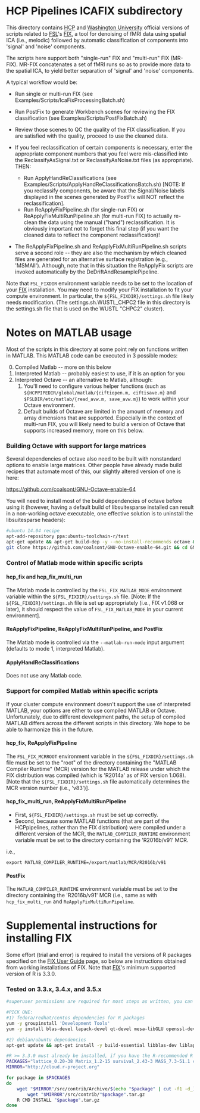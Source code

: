 # HCP Pipelines ICAFIX subdirectory

This directory contains [HCP] and [Washington University] official versions of
scripts related to [FSL]'s [FIX], a tool for denoising of fMRI data using
spatial ICA (i.e., melodic) followed by automatic classification of components into
'signal' and 'noise' components.

The scripts here support both "single-run" FIX and "multi-run" FIX (MR-FIX).
MR-FIX concatenates a set of fMRI runs so as to provide more data to the
spatial ICA, to yield better separation of 'signal' and 'noise' components.

A typical workflow would be:
* Run single or multi-run FIX (see Examples/Scripts/IcaFixProcessingBatch.sh)
* Run PostFix to generate Workbench scenes for reviewing the FIX classification (see
  Examples/Scripts/PostFixBatch.sh)
* Review those scenes to QC the quality of the FIX classification. If you are
  satisfied with the quality, proceed to use the cleaned data.
* If you feel reclassification of certain components is necessary, enter the
  appropriate component numbers that you feel were mis-classified into the
  ReclassifyAsSignal.txt or ReclassifyAsNoise.txt files (as appropriate). THEN:
  * Run ApplyHandReClassifications (see
  Examples/Scripts/ApplyHandReClassificationsBatch.sh) [NOTE: If you reclassify
  components, be aware that the Signal/Noise labels displayed in the scenes 
  generated by PostFix will NOT reflect the reclassification].
  * Run ReApplyFixPipeline.sh (for single-run FIX) or
  ReApplyFixMultiRunPipeline.sh (for multi-run FIX) to actually re-clean the data using
  the manual ("hand") reclassification. It is obviously important not to forget this
  final step (if you want the cleaned data to reflect the component reclassification)!

* The ReApplyFixPipeline.sh and ReApplyFixMultiRunPipeline.sh scripts serve a second
  role -- they are also the mechanism by which cleaned files are generated for
  an alternative surface registration (e.g., 'MSMAll'). Although, note that in this
  situation the ReApplyFix scripts are invoked automatically by the
  DeDriftAndResamplePipeline.
  
Note that `FSL_FIXDIR` environment variable needs to be set to the location of
your [FIX] installation. You may need to modify your FIX installation to fit
your compute environment. In particular, the `${FSL_FIXDIR}/settings.sh` file
likely needs modification. (The settings.sh.WUSTL_CHPC2 file in this directory
is the settings.sh file that is used on the WUSTL "CHPC2" cluster).

# Notes on MATLAB usage

Most of the scripts in this directory at some point rely on functions written
in MATLAB. This MATLAB code can be executed in 3 possible modes:

0. Compiled Matlab -- more on this below
1. Interpreted Matlab -- probably easiest to use, if it is an option for you
2. Interpreted Octave -- an alternative to Matlab, although:
	1. You'll need to configure various helper functions (such as `${HCPPIPEDIR/global/matlab/{ciftiopen.m, ciftisave.m}` and `$FSLDIR/etc/matlab/{read_avw.m, save_avw.m}`) to work within your Octave environment.
	2. Default builds of Octave are limited in the amount of memory and array dimensions that are supported. Especially in the context of multi-run FIX, you will likely need to build a version of Octave that supports increased memory, more on this below.

### Building Octave with support for large matrices

Several dependencies of octave also need to be built with nonstandard options to enable large matrices.  Other people have already made build recipes that automate most of this, our slightly altered version of one is here:

https://github.com/coalsont/GNU-Octave-enable-64

You will need to install most of the build dependencies of octave before using it (however, having a default build of libsuitesparse installed can result in a non-working octave executable, one effective solution is to uninstall the libsuitesparse headers):

```bash
#ubuntu 14.04 recipe
apt-add-repository ppa:ubuntu-toolchain-r/test
apt-get update && apt-get build-dep -y --no-install-recommends octave && apt-get install -y --no-install-recommends git cmake libpq-dev gcc-6 gfortran-6 g++-6 zip libosmesa6-dev libsundials-serial-dev bison && apt-get remove -y libsuitesparse-dev && apt-get autoremove -y
git clone https://github.com/coalsont/GNU-Octave-enable-64.git && cd GNU-Octave-enable-64 && make INSTALL_DIR=/usr/local CC=gcc-6 FC=gfortran-6 CXX=g++-6 && ldconfig
```

### Control of Matlab mode within specific scripts

#### hcp_fix and hcp_fix_multi_run

The Matlab mode is controlled by the `FSL_FIX_MATLAB_MODE` environment variable within the
`${FSL_FIXDIR}/settings.sh` file. 
[Note: If the `${FSL_FIXDIR}/settings.sh` file is set up appropriately (i.e., FIX v1.068 or later), 
it should respect the value of `FSL_FIX_MATLAB_MODE` in your current environment].

#### ReApplyFixPipeline, ReApplyFixMultiRunPipeline, and PostFix

The Matlab mode is controlled via the `--matlab-run-mode` input argument
(defaults to mode 1, interpreted Matlab).

#### ApplyHandReClassifications

Does not use any Matlab code.

### Support for compiled Matlab within specific scripts

If your cluster compute environment doesn't support the use of interpreted
MATLAB, your options are either to use compiled MATLAB or Octave.
Unfortunately, due to different development paths, the setup of compiled
MATLAB differs across the different scripts in this directory. We hope to be
able to harmonize this in the future.

#### hcp_fix, ReApplyFixPipeline

The `FSL_FIX_MCRROOT` environment variable in the `${FSL_FIXDIR}/settings.sh`
file must be set to the "root" of the directory containing the "MATLAB
Compiler Runtime" (MCR) version for the MATLAB release under which the FIX
distribution was compiled (which is 'R2014a' as of FIX version 1.068).
[Note that the `${FSL_FIXDIR}/settings.sh` file automatically determines the MCR version number (i.e., 'v83')].

#### hcp_fix_multi_run, ReApplyFixMultiRunPipeline

* First, `${FSL_FIXDIR}/settings.sh` must be set up correctly.
* Second, because some MATLAB functions (that are part of the HCPpipelines, rather
than the FIX distribution) were compiled under a different version of the MCR,
the `MATLAB_COMPILER_RUNTIME` environment variable must be set to the
directory containing the 'R2016b/v91' MCR.

i.e.,

	export MATLAB_COMPILER_RUNTIME=/export/matlab/MCR/R2016b/v91

#### PostFix

The `MATLAB_COMPILER_RUNTIME` environment variable must be set to the
directory containing the 'R2016b/v91' MCR (i.e., same as with
`hcp_fix_multi_run` and `ReApplyFixMultiRunPipeline`.


# Supplemental instructions for installing FIX

Some effort (trial and error) is required to install the versions of R packages specified on the [FIX User Guide] page, so below are instructions obtained from working installations of FIX.  Note that [FIX]'s minimum supported version of R is 3.3.0.

### Tested on 3.3.x, 3.4.x, and 3.5.x

```bash
#superuser permissions are required for most steps as written, you can use "sudo -s" to obtain a root-privileged shell

#PICK ONE:
#1) fedora/redhat/centos dependencies for R packages
yum -y groupinstall 'Development Tools'
yum -y install blas-devel lapack-devel qt-devel mesa-libGLU openssl-devel libssh-devel

#2) debian/ubuntu dependencies
apt-get update && apt-get install -y build-essential libblas-dev liblapack-dev qt5-default libglu1-mesa libcurl4-openssl-dev libssl-dev libssh2-1-dev --no-install-recommends

#R >= 3.3.0 must already be installed, if you have the R-recommended R packages installed you can probably skip "lattice" through "KernSmooth"
PACKAGES="lattice_0.20-38 Matrix_1.2-15 survival_2.43-3 MASS_7.3-51.1 class_7.3-14 codetools_0.2-16 KernSmooth_2.23-15 mvtnorm_1.0-8 modeltools_0.2-22 zoo_1.8-4 sandwich_2.5-0 strucchange_1.5-1 TH.data_1.0-9 multcomp_1.4-8 coin_1.2-2 bitops_1.0-6 gtools_3.8.1 gdata_2.18.0 caTools_1.17.1.1 gplots_3.0.1 kernlab_0.9-24 ROCR_1.0-7 party_1.0-25 e1071_1.6-7 randomForest_4.6-12"
MIRROR="http://cloud.r-project.org"

for package in $PACKAGES
do
    wget "$MIRROR"/src/contrib/Archive/$(echo "$package" | cut -f1 -d_)/"$package".tar.gz || \
        wget "$MIRROR"/src/contrib/"$package".tar.gz
    R CMD INSTALL "$package".tar.gz
done
```

<!-- References -->

[HCP]: http://www.humanconnectome.org
[Washington University]: http://www.wustl.edu
[FSL]: http://fsl.fmrib.ox.ac.uk/fsl/fslwiki
[FIX]: http://fsl.fmrib.ox.ac.uk/fsl/fslwiki/FIX
[FIX User Guide]: https://fsl.fmrib.ox.ac.uk/fsl/fslwiki/FIX/UserGuide
